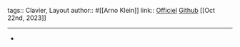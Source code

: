 tags:: Clavier, Layout
author:: #[[Arno Klein]]
link:: [Officiel](https://engram.dev/) [Github](https://github.com/binarybottle/engram) 
[[Oct 22nd, 2023]]
***

-